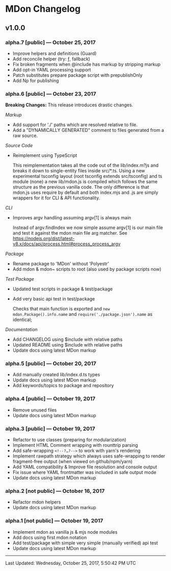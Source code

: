 <!--%docs/CHANGELOG.md%-->
<!--	*** THIS FILE IS DYNAMICALLY GENERATED ***	-->
<!--? `# ${displayName} Changelog` ?-->
# MDon Changelog
<!--?!-->
<!--? `${@include('./changelog/v1.0.0.md')}` ?-->
## v1.0.0

### alpha.7 [public] — October 25, 2017
* Improve helpers and definitions (Guard<T>)
* Add reconcile helper (try: ƒ, fallback)
* Fix broken fragments when @include has markup by stripping markup
* Add opt-in YAML processing support
* Patch substitutes prepare package script with prepublishOnly
* Add Np for publishing

### alpha.6 [public] — October 23, 2017

**Breaking Changes:** This release introduces drastic changes.

*Markup*
* Add support for './' paths which are resolved relative to file.
* Add a "DYNAMICALLY GENERATED" comment to files generated from a raw source.

*Source Code*

* Reimplement using TypeScript

  This reimplementation takes all the code out of the lib/index.m?js and breaks it down to single-entity files inside src/*.ts. Using a new experimental tsconfig layout (root tsconfig extends src/tsconfig) and ts module (none) a new lib/mdon.js is compiled which follows the same structure as the previous vanilla code. The only difference is that mdon.js uses require by default and both index.mjs and .js are simply wrappers for it for CLI & API functionality.

*CLI*

* Improves argv handling assuming argv[1] is always main

   Instead of argv.findIndex we now simple assume argv[1] is our main file and test it against the mdon main file arg matcher. See https://nodejs.org/dist/latest-v8.x/docs/api/process.html#process_process_argv

*Package*

* Rename package to 'MDon' without 'Polyestr'
* Add mdon & mdon~ scripts to root (also used by package scripts now)

*Test Package*

* Updated test scripts in package & test/package
* Add very basic api test in test/package

  Checks that main function is exported and `new mdon.Package().info.name`
  and `require('./package.json').name` as identical;

*Documentation*

* Add CHANGELOG using $include with relative paths
* Updated README using $include with relative paths
* Update docs using latest MDon markup

### alpha.5 [public] — October 20, 2017
* Add manually created lib/index.d.ts types
* Update docs using latest MDon markup
* Add keywords/topics to package and repository

### alpha.4 [public] — October 19, 2017
* Remove unused files
* Update docs using latest MDon markup

### alpha.3 [public] — October 19, 2017
* Refactor to use classes (preparing for modularization)
* Implement HTML Comment wrapping with rounttrip parsing
* Add safe-wrapping `<!--?…?-->` to work with yarn's rendering
* Implement rawpath strategy which always uses safe-wrapping to render fragment-free output (when viewed on github/npm/yarn)
* Add YAML compatibility & Improve file resolution and console output
* Fix issue where YAML frontmatter was included in safe output mode
* Update docs using latest MDon markup

### alpha.2 [not public] — October 16, 2017
* Refactor mdon helpers
* Update docs using latest MDon markup

### alpha.1 [not public] — October 19, 2017
* Implement mdon as vanilla js & mjs node modules
* Add docs using first mdon notation
* Add test/package with simple very simple (manually verified) api test
* Update docs using latest MDon markup
<!--?!-->

<!--?!?-->

---
Last Updated: Wednesday, October 25, 2017, 5:50:42 PM UTC
<!--?!-->
